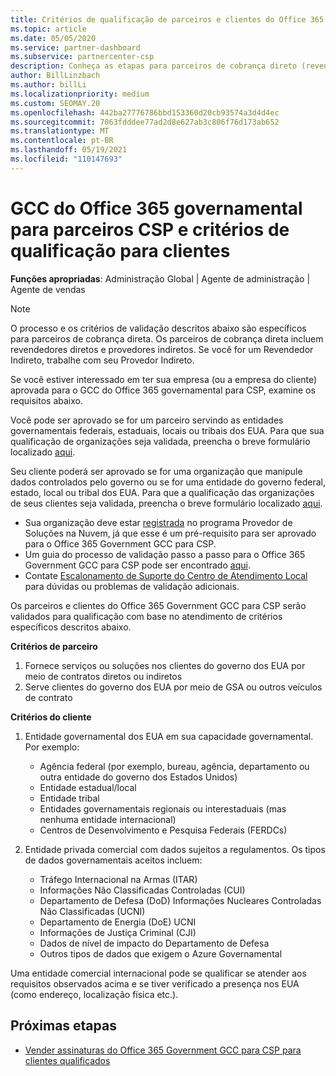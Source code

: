 ```yaml
---
title: Critérios de qualificação de parceiros e clientes do Office 365 Government GCC
ms.topic: article
ms.date: 05/05/2020
ms.service: partner-dashboard
ms.subservice: partnercenter-csp
description: Conheça as etapas para parceiros de cobrança direto (revendedores diretos, provedores indiretos) para validar parceiros e clientes para o GCC do Office 365 governamental para CSP.
author: BillLinzbach
ms.author: billLi
ms.localizationpriority: medium
ms.custom: SEOMAY.20
ms.openlocfilehash: 442ba27776786bbd153360d20cb93574a3d4d4ec
ms.sourcegitcommit: 7063fdddee77ad2d8e627ab3c806f76d173ab652
ms.translationtype: MT
ms.contentlocale: pt-BR
ms.lasthandoff: 05/19/2021
ms.locfileid: "110147693"
---
```

# <a name="office-365-government-gcc-for-csp-partner-and-customer-eligibility-criteria"></a>GCC do Office 365 governamental para parceiros CSP e critérios de qualificação para clientes 

**Funções apropriadas**: Administração Global | Agente de administração | Agente de vendas

>[!NOTE]
>O processo e os critérios de validação descritos abaixo são específicos para parceiros de cobrança direta. Os parceiros de cobrança direta incluem revendedores diretos e provedores indiretos.  Se você for um Revendedor Indireto, trabalhe com seu Provedor Indireto.

Se você estiver interessado em ter sua empresa (ou a empresa do cliente) aprovada para o GCC do Office 365 governamental para CSP, examine os requisitos abaixo.

Você pode ser aprovado se for um parceiro servindo as entidades governamentais federais, estaduais, locais ou tribais dos EUA. Para que sua qualificação de organizações seja validada, preencha o breve formulário localizado [aqui](https://products.office.com/government/eligibility-validation?ReqType=CSPPartner).

Seu cliente poderá ser aprovado se for uma organização que manipule dados controlados pelo governo ou se for uma entidade do governo federal, estado, local ou tribal dos EUA. Para que a qualificação das organizações de seus clientes seja validada, preencha o breve formulário localizado [aqui](https://products.office.com/government/eligibility-validation?ReqType=CSPCustomer). 

-   Sua organização deve estar [registrada](https://partnercenter.microsoft.com/partner/cloud-solution-provider) no programa Provedor de Soluções na Nuvem, já que esse é um pré-requisito para ser aprovado para o Office 365 Government GCC para CSP.
-   Um guia do processo de validação passo a passo para o Office 365 Government GCC para CSP pode ser encontrado [aqui](https://go.microsoft.com/fwlink/?linkid=2007323).
-   Contate [Escalonamento de Suporte do Centro de Atendimento Local](mailto:usgcce@microsoft.com) para dúvidas ou problemas de validação adicionais.

Os parceiros e clientes do Office 365 Government GCC para CSP serão validados para qualificação com base no atendimento de critérios específicos descritos abaixo.

**Critérios de parceiro**
1.  Fornece serviços ou soluções nos clientes do governo dos EUA por meio de contratos diretos ou indiretos
2.  Serve clientes do governo dos EUA por meio de GSA ou outros veículos de contrato

**Critérios do cliente**
1.  Entidade governamental dos EUA em sua capacidade governamental. Por exemplo:
 
    -  Agência federal (por exemplo, bureau, agência, departamento ou outra entidade do governo dos Estados Unidos)
    -   Entidade estadual/local 
    -   Entidade tribal
    -   Entidades governamentais regionais ou interestaduais (mas nenhuma entidade internacional)
    -   Centros de Desenvolvimento e Pesquisa Federais (FERDCs)

2.  Entidade privada comercial com dados sujeitos a regulamentos. Os tipos de dados governamentais aceitos incluem: 
    -   Tráfego Internacional na Armas (ITAR)
    -   Informações Não Classificadas Controladas (CUI)
    -   Departamento de Defesa (DoD) Informações Nucleares Controladas Não Classificadas (UCNI)
    -   Departamento de Energia (DoE) UCNI
    -   Informações de Justiça Criminal (CJI)
    -   Dados de nível de impacto do Departamento de Defesa
    -   Outros tipos de dados que exigem o Azure Governamental

Uma entidade comercial internacional pode se qualificar se atender aos requisitos observados acima e se tiver verificado a presença nos EUA (como endereço, localização física etc.).

## <a name="next-steps"></a>Próximas etapas

- [Vender assinaturas do Office 365 Government GCC para CSP para clientes qualificados](csp-gcc-overview.md)